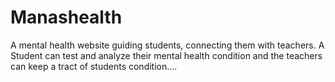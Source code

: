 # Manashealth
A mental health website guiding students, connecting them with teachers.
A Student can test and analyze their mental health condition and the teachers can keep a tract of students condition....
